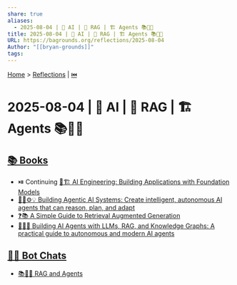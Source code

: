 ```yaml
---
share: true
aliases:
  - 2025-08-04 | 🤖 AI | 🚚 RAG | 🏗️ Agents 📚🤖💬
title: 2025-08-04 | 🤖 AI | 🚚 RAG | 🏗️ Agents 📚🤖💬
URL: https://bagrounds.org/reflections/2025-08-04
Author: "[[bryan-grounds]]"
tags: 
---
```

[Home](../index.md) > [Reflections](./index.md) | [⏮️](./2025-08-03.md)  
# 2025-08-04 | 🤖 AI | 🚚 RAG | 🏗️ Agents 📚🤖💬  
## [📚 Books](../books/index.md)  
- ⏯️ Continuing [🤖🏗️ AI Engineering: Building Applications with Foundation Models](../books/ai-engineering-building-applications-with-foundation-models.md)  
- [🤖🧠⚙️💡 Building Agentic AI Systems: Create intelligent, autonomous AI agents that can reason, plan, and adapt](../books/building-agentic-ai-systems-create-intelligent-autonomous-ai-agents-that-can-reason-plan-and-adapt.md)  
- [❓📚 A Simple Guide to Retrieval Augmented Generation](../books/a-simple-guide-to-retrieval-augmented-generation.md)  
- [🤖🧠🔗 Building AI Agents with LLMs, RAG, and Knowledge Graphs: A practical guide to autonomous and modern AI agents](../books/building-ai-agents-with-llms-rag-and-knowledge-graphs-a-practical-guide-to-autonomous-and-modern-ai-agents.md)  
  
## [🤖💬 Bot Chats](../bot-chats/index.md)  
- [📚🤖💬 RAG and Agents](../bot-chats/rag-and-agents.md)